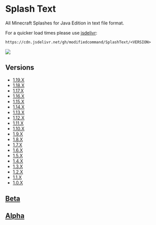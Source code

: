 # Splash Text

All Minecraft Splashes for Java Edition in text file format.

For a quicker load times please use [jsdelivr](https://cdn.jsdelivr.net/gh/modifiedcommand/SplashText/):

```txt
https://cdn.jsdelivr.net/gh/modifiedcommand/SplashText/<VERSION>
```

[![](https://data.jsdelivr.com/v1/package/gh/modifiedcommand/SplashText/badge?style=rounded)](https://www.jsdelivr.com/package/gh/modifiedcommand/SplashText)

## Versions

- [1.19.X](1.19/)
- [1.18.X](1.18/)
- [1.17.X](1.17/)
- [1.16.X](1.16/)
- [1.15.X](1.15/)
- [1.14.X](1.14/)
- [1.13.X](1.13/)
- [1.12.X](1.12/)
- [1.11.X](1.11/)
- [1.10.X](1.10/)
- [1.9.X](1.9/)
- [1.8.X](1.8/)
- [1.7.X](1.7/)
- [1.6.X](1.6/)
- [1.5.X](1.5/)
- [1.4.X](1.4/)
- [1.3.X](1.3/)
- [1.2.X](1.2/)
- [1.1.X](1.1/)
- [1.0.X](1.0/)

## [Beta](old_beta/)

## [Alpha](old_alpha/)
